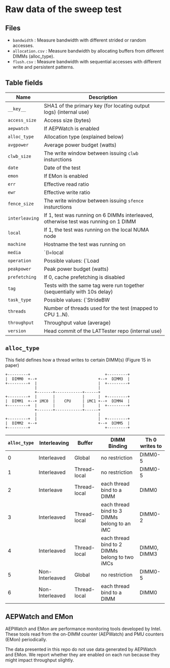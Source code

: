 # Raw data of the sweep test

## Files

* `bandwidth` : Measure bandwidth with different strided or random accesses.
* `allocation.csv` : Measure bandwidth by allocating buffers from different DIMMs (alloc_type).
* `flush.csv` : Measure bandwidth with sequential accesses with different write and persistent patterns.

## Table fields

Name | Description
---|---
`__key__` | SHA1 of the primary key (for locating output logs) (internal use)
`access_size` | Access size (bytes)
`aepwatch` | If AEPWatch is enabled
`alloc_type` | Allocation type (explained below)
`avgpower` | Average power budget (watts)
`clwb_size` | The write window between issuing `clwb` insturctions
`date` | Date of the test
`emon` | If EMon is enabled
`err` | Effective read ratio
`ewr` | Effective write ratio
`fence_size` |  The write window between issuing `sfence` insturctions
`interleaving` | If 1, test was running on 6 DIMMs interleaved, otherwise test was running on 1 DIMM
`local` | If 1, the test was running on the local NUMA node
`machine` | Hostname the test was running on
`media` | `(l=local|r=remote)(dram|pmem)`
`operation` | Possible values: (`Load|Store|Store+Flush|NTStore`), an `lfence` or `sfence` was issued after operation
`peakpower` | Peak power budget (watts)
`prefetching` | If 0, cache prefetching is disabled
`tag` | Tests with the same tag were run together (sequentially with 10s delay)
`task_type` | Possible values: (`StrideBW|RandBW|AlignBW|ClwbFence`) (internal use)
`threads` | Number of threads used for the test (mapped to CPU 1..N).
`throughput` | Throughput value (average)
`version` | Head commit of the LATTester repo (internal use)


## `alloc_type`

This field defines how a thread writes to certain DIMM(s) (Figure 15 in paper)

```
+---------+                                 +---------+
|  DIMM0  +--+                           +--+  DIMM3  |
+---------+  |                           |  +---------+
             |                           |
             +-------+------------+------+
+---------+  |       |            |      |  +---------+
|  DIMM1  +--+ iMC0  |    CPU     | iMC1 +--+  DIMM4  |
+---------+  |       |            |      |  +---------+
             +-------+------------+------+
             |                           |
+---------+  |                           |  +---------+
|  DIMM2  +--+                           +--+  DIMM5  |
+---------+                                 +---------+
```
`alloc_type` | Interleaving | Buffer | DIMM Binding | Th 0 writes to
---|---|---|---|---
0 | Interleaved| Global| no restriction| DIMM0-5
1 | Interleaved| Thread-local| no restriction| DIMM0-5
2 | Interleave| Thread-local| each thread bind to a DIMM| DIMM0
3 | Interleaved| Thread-local| each thread bind to 3 DIMMs belong to an iMC| DIMM0-2
4 | Interleaved| Thread-local| each thread bind to 2 DIMMs belong to two iMCs| DIMM0, DIMM3
5 | Non-Interleaved| Global| no restriction| DIMM0-5
6 | Non-Interleaved| Thread-local| each thread bind to a DIMM| DIMM0

## AEPWatch and EMon
AEPWatch and EMon are performance monitoring tools developed by Intel. These tools read from the on-DIMM counter (AEPWatch) and PMU counters (EMon) periodically.

The data presented in this repo do not use data generated by AEPWatch and EMon. We report whether they are enabled on each run because they might impact throughput slightly.